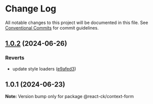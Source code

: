 # Change Log

All notable changes to this project will be documented in this file.
See [Conventional Commits](https://conventionalcommits.org) for commit guidelines.

## [1.0.2](https://github.com/abelflopes/react-ck/compare/@react-ck/context-form@1.0.1...@react-ck/context-form@1.0.2) (2024-06-26)


### Reverts

* update style loaders ([e9afed3](https://github.com/abelflopes/react-ck/commit/e9afed309e7893e95b4b02cceb7e9636670740b8))



## 1.0.1 (2024-06-23)

**Note:** Version bump only for package @react-ck/context-form
